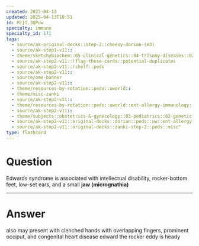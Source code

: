 ```yaml
---
created: 2025-04-13
updated: 2025-04-13T10:51
id: M|}T.3QPuw
specialty: immuno
specialty_id: 171
tags:
  - source/ak-original-decks::step-2::cheesy-dorian-(m3)
  - source/ak-step1-v11::
  - theme/sketchybiochem::05-clinical-genetics::04-trisomy-diseases::02-edwards-&-patau-syndromes
  - source/ak-step2-v11::!flag-these-cards::potential-duplicates
  - source/ak-step2-v11::!shelf::peds
  - source/ak-step2-v11::
  - source/ome-banner
  - source/ak-step2-v11::
  - theme/resources-by-rotation::peds::uworld::
  - theme/misc-zanki
  - source/ak-step2-v11::
  - theme/resources-by-rotation::peds::uworld::ent-allergy-immunology::ent-allergy-immunology-dorian
  - source/ak-step2-v11::
  - theme/subjects::obstetrics-&-gynecology::03-pediatrics::02-genetic-disorders::edwards-syndrome
  - source/ak-step2-v11::original-decks::dorian::peds::uw::ent-allergy-immuno
  - source/ak-step2-v11::original-decks::zanki-step-2::peds::misc"
type: flashcard
---
```


# Question
Edwards syndrome is associated with intellectual disability, rocker-bottom feet, low-set ears, and a small **jaw (micrognathia)**

---

# Answer
also may present with clenched hands with overlapping fingers, prominent occiput, and congenital heart disease     edward the rocker eddy is heady